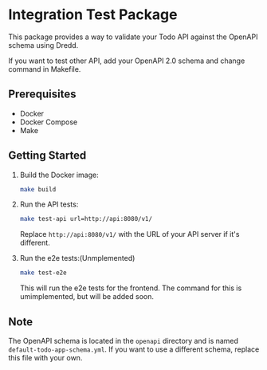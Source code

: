 # Integration Test Package

This package provides a way to validate your Todo API against the OpenAPI schema using Dredd.

If you want to test other API, add your OpenAPI 2.0 schema and change command in Makefile.

## Prerequisites

- Docker
- Docker Compose
- Make

## Getting Started

1. Build the Docker image:

    ```bash
    make build
    ```

2. Run the API tests:

    ```bash
    make test-api url=http://api:8080/v1/
    ```

    Replace `http://api:8080/v1/` with the URL of your API server if it's different.

3. Run the e2e tests:(Unmplemented)

    ```bash
    make test-e2e
    ```

    This will run the e2e tests for the frontend. The command for this is umimplemented, but will be added soon.

## Note

The OpenAPI schema is located in the `openapi` directory and is named `default-todo-app-schema.yml`. If you want to use a different schema, replace this file with your own.
